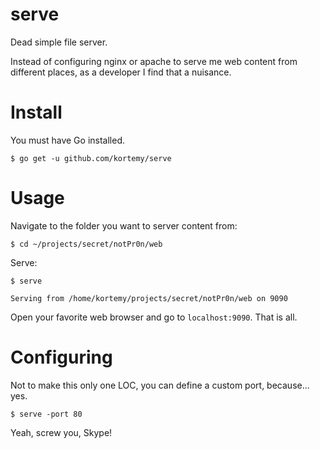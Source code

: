 # serve
Dead simple file server.

Instead of configuring nginx or apache to serve me web content from different places, as a developer I find that a nuisance.

# Install

You must have Go installed.

`$ go get -u github.com/kortemy/serve`

# Usage

Navigate to the folder you want to server content from:

`$ cd ~/projects/secret/notPr0n/web`

Serve:

`$ serve`

`Serving from /home/kortemy/projects/secret/notPr0n/web on 9090`

Open your favorite web browser and go to `localhost:9090`. That is all.

# Configuring

Not to make this only one LOC, you can define a custom port, because... yes.

`$ serve -port 80`

Yeah, screw you, Skype!
